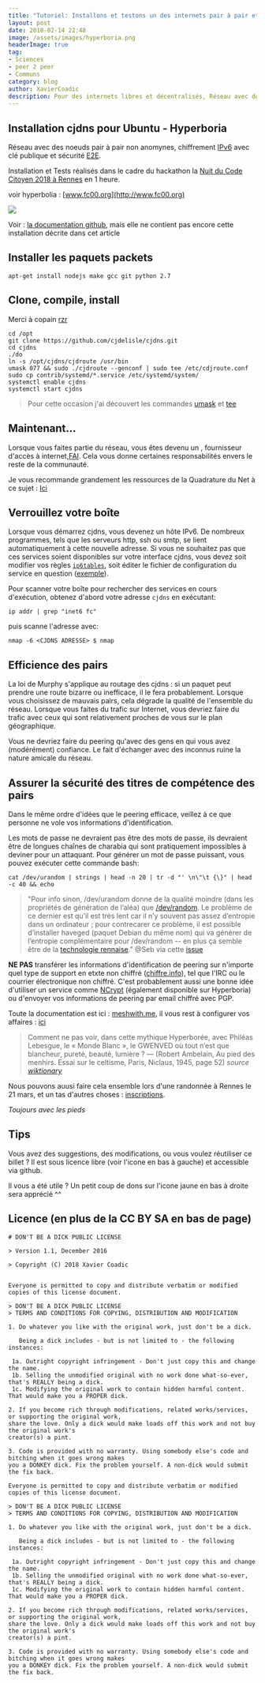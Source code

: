```yaml
---
title: "Tutoriel: Installons et testons un des internets pair à pair et chiffré - Hyperboria"
layout: post
date: 2018-02-14 22:48
image: /assets/images/hyperboria.png
headerImage: true
tag:
- Sciences
- peer 2 peer
- Communs
category: blog
author: XavierCoadic
description: Pour des internets libres et décentralisés, Réseau avec des noeuds pair à pair non anomynes IPV6 et sécurité E2E
---
```


## Installation cjdns pour Ubuntu - Hyperboria

Réseau avec des noeuds pair à pair non anomynes, chiffrement [IPv6](https://fr.wikipedia.org/wiki/IPv6) avec clé publique et sécurité [E2E](https://en.wikipedia.org/wiki/End-to-end_encryption). 

Installation et Tests réalisés dans le cadre du hackathon la [Nuit du Code Citoyen 2018 à Rennes](http://movilab.org/index.php?title=Nuit_du_code_citoyen_Rennes_2018) en 1 heure.


voir hyperbolia : [www.fc00.org](http://www.fc00.org)

![](https://i.imgur.com/DNvSlga.png)


Voir : [la documentation github](https://github.com/hyperboria/docs), mais elle ne contient pas encore cette installation décrite dans cet article

## Installer les paquets packets

```
apt-get install nodejs make gcc git python 2.7
```

## Clone, compile, install

Merci à copain [rzr](https://rzr.online.fr/#)

```
cd /opt
git clone https://github.com/cjdelisle/cjdns.git
cd cjdns
./do
ln -s /opt/cjdns/cjdroute /usr/bin
umask 077 && sudo ./cjdroute --genconf | sudo tee /etc/cdjroute.conf
sudo cp contrib/systemd/*.service /etc/systemd/system/
systemctl enable cjdns
systemctl start cjdns

```
> Pour cette occasion j'ai découvert les commandes [umask](https://fr.wikipedia.org/wiki/Umask) et [tee](https://fr.wikipedia.org/wiki/Tee_(Unix))

## Maintenant...

Lorsque vous faites partie du réseau, vous êtes devenu un , fournisseur d'accès à internet,[FAI](https://fr.wikipedia.org/wiki/Fournisseur_d%27acc%C3%A8s_%C3%A0_Internet). Cela vous donne certaines responsabilités envers le reste de la communauté.

Je vous recommande grandement les ressources de la Quadrature du Net à ce sujet : [Ici](https://www.laquadrature.net/fr/search/apachesolr_search/fai)

## Verrouillez votre boîte

Lorsque vous démarrez cjdns, vous devenez un hôte IPv6. De nombreux programmes, tels que les serveurs http, ssh ou smtp, se lient automatiquement à cette nouvelle adresse. Si vous ne souhaitez pas que ces services soient disponibles sur votre interface cjdns, vous devez soit modifier vos règles [`ip6tables`](http://ipset.netfilter.org/ip6tables.man.html), soit éditer le fichier de configuration du service en question ([exemple](https://doc.ubuntu-fr.org/iptables)).

Pour scanner votre boîte pour rechercher des services en cours d'exécution, obtenez d'abord votre adresse `cjdns` en exécutant:

    ip addr | grep "inet6 fc"

puis scanne l'adresse avec:

    nmap -6 <CJDNS ADRESSE> $ nmap

## Efficience des pairs

La loi de Murphy s'applique au routage des cjdns : si un paquet peut prendre une route bizarre ou inefficace, il le fera probablement. Lorsque vous choisissez de mauvais pairs, cela dégrade la qualité de l'ensemble du réseau. Lorsque vous faites du trafic sur Internet, vous devriez faire du trafic avec ceux qui sont relativement proches de vous sur le plan géographique.

Vous ne devriez faire du peering qu'avec des gens en qui vous avez (modérément) confiance. Le fait d'échanger avec des inconnus ruine la nature amicale du réseau.

## Assurer la sécurité des titres de compétence des pairs

Dans le même ordre d'idées que le peering efficace, veillez à ce que personne ne vole vos informations d'identification.

Les mots de passe ne devraient pas être des mots de passe, ils devraient être de longues chaînes de charabia qui sont pratiquement impossibles à deviner pour un attaquant. Pour générer un mot de passe puissant, vous pouvez exécuter cette commande bash:

    cat /dev/urandom | strings | head -n 20 | tr -d "' \n\"\t {\}" | head -c 40 && echo
    
> "Pour info sinon, /dev/urandom donne de la qualité moindre (dans les propriétés de génération de l’aléa) que [/dev/random](https://fr.wikipedia.org/wiki//dev/random). Le problème de ce dernier est qu’il est très lent car il n’y souvent pas assez d’entropie dans un ordinateur ; pour contrecarer ce problème, il est possible d’installer haveged (paquet Debian du même nom) qui va générer de l’entropie complémentaire pour /dev/random -- en plus ça semble être de la [technologie rennaise](http://www.irisa.fr/caps/projects/hipsor/)." @Seb via cette [issue](https://github.com/XavCC/xavcc.github.io/issues/74)

**NE PAS** transférer les informations d'identification de peering sur n'importe quel type de support en etxte non chiffré ([chiffre.info](https://chiffrer.info)), tel que l'IRC ou le courrier électronique non chiffré. C'est probablement aussi une bonne idée d'utiliser un service comme [NCrypt](http://ncrypt.sourceforge.net/) (également disponible sur Hyperboria) ou d'envoyer vos informations de peering par email chiffré avec PGP.

Toute la documentation est ici : [meshwith.me](https://docs.meshwith.me), il vous rest à configurer vos affaires : [ici](https://docs.meshwith.me/config/configure.html)

> Comment ne pas voir, dans cette mythique Hyperborée, avec Philéas Lebesgue, le « Monde Blanc », le GWENVED où tout n’est que blancheur, pureté, beauté, lumière ? — (Robert Ambelain, Au pied des menhirs. Essai sur le celtisme, Paris, Niclaus, 1945, page 52) _source [wiktionary](https://fr.wiktionary.org/wiki/Hyperbor%C3%A9e)_

Nous pouvons auusi faire cela ensemble lors d'une randonnée à Rennes le 21 mars, et un tas d'autres choses : [inscriptions](https://openagenda.com/root-nomad/events/walking-rennes?lang=fr). 

_Toujours avec les pieds_


## Tips
Vous avez des suggestions, des modifications, ou vous voulez réutiliser ce billet ? Il est sous licence libre (voir l'icone en bas à gauche) et accessible via github.

Il vous a été utile ? Un petit coup de dons sur l'icone jaune en bas à droite sera apprécié ^^


## Licence (en plus de la CC BY SA en bas de page)

```
# DON'T BE A DICK PUBLIC LICENSE

> Version 1.1, December 2016

> Copyright (C) 2018 Xavier Coadic


Everyone is permitted to copy and distribute verbatim or modified
copies of this license document.

> DON'T BE A DICK PUBLIC LICENSE
> TERMS AND CONDITIONS FOR COPYING, DISTRIBUTION AND MODIFICATION

1. Do whatever you like with the original work, just don't be a dick.

   Being a dick includes - but is not limited to - the following instances:

 1a. Outright copyright infringement - Don't just copy this and change the name.
 1b. Selling the unmodified original with no work done what-so-ever, that's REALLY being a dick.
 1c. Modifying the original work to contain hidden harmful content. That would make you a PROPER dick.

2. If you become rich through modifications, related works/services, or supporting the original work,
share the love. Only a dick would make loads off this work and not buy the original work's
creator(s) a pint.

3. Code is provided with no warranty. Using somebody else's code and bitching when it goes wrong makes
you a DONKEY dick. Fix the problem yourself. A non-dick would submit the fix back.

Everyone is permitted to copy and distribute verbatim or modified
copies of this license document.

> DON'T BE A DICK PUBLIC LICENSE
> TERMS AND CONDITIONS FOR COPYING, DISTRIBUTION AND MODIFICATION

1. Do whatever you like with the original work, just don't be a dick.

   Being a dick includes - but is not limited to - the following instances:

 1a. Outright copyright infringement - Don't just copy this and change the name.
 1b. Selling the unmodified original with no work done what-so-ever, that's REALLY being a dick.
 1c. Modifying the original work to contain hidden harmful content. That would make you a PROPER dick.

2. If you become rich through modifications, related works/services, or supporting the original work,
share the love. Only a dick would make loads off this work and not buy the original work's
creator(s) a pint.

3. Code is provided with no warranty. Using somebody else's code and bitching when it goes wrong makes
you a DONKEY dick. Fix the problem yourself. A non-dick would submit the fix back.

```
